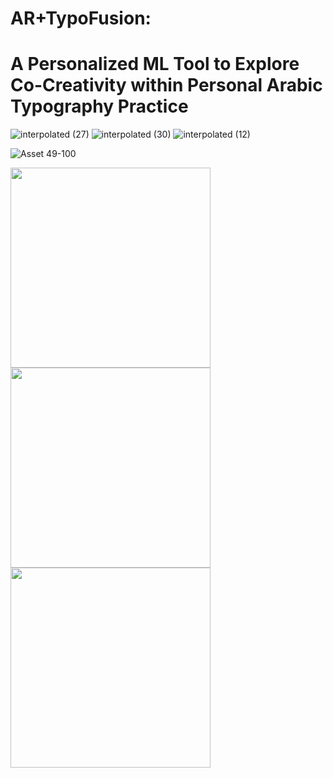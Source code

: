 # AR+TypoFusion: <br> 
# A Personalized ML Tool to Explore Co-Creativity within Personal Arabic Typography Practice


![interpolated (27)](https://user-images.githubusercontent.com/92052904/202871983-25fea1ff-d687-4521-a0bd-ad8858daeedd.gif)
![interpolated (30)](https://user-images.githubusercontent.com/92052904/203102467-b9daa366-833c-49f0-aa71-c1ad402a8ac9.gif)
![interpolated (12)](https://user-images.githubusercontent.com/92052904/203103168-4d79e6f2-0b39-4f0f-9f87-70be593182ca.gif)

![Asset 49-100](https://user-images.githubusercontent.com/92052904/203106402-9491c51e-7900-4688-8f4c-391f72a851e1.jpg)


<img src="https://user-images.githubusercontent.com/92052904/203103485-f1304d89-df0e-44b6-908b-e82fa5a3e465.jpg"  width="320" height="320">
<img src="https://user-images.githubusercontent.com/92052904/203103655-93c3345e-d4ce-47dc-8761-85275b45c25d.jpg"  width="320" height="320">
<img src="https://user-images.githubusercontent.com/92052904/203103695-db08b9eb-3b67-459b-860e-2ec0b191154c.png" width="320" height="320">
